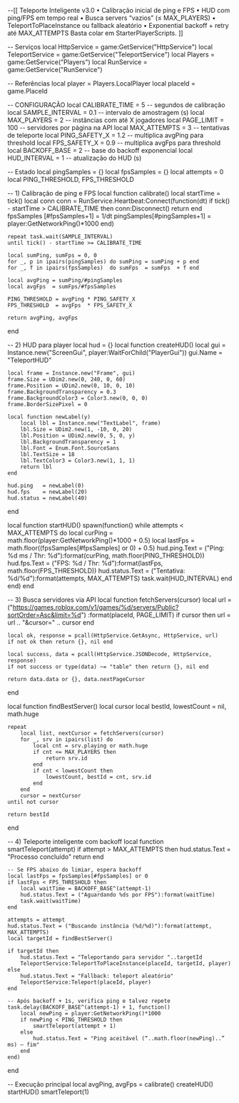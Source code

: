 --[[
  Teleporte Inteligente v3.0
  • Calibração inicial de ping e FPS
  • HUD com ping/FPS em tempo real
  • Busca servers “vazios” (≤ MAX_PLAYERS)
  • TeleportToPlaceInstance ou fallback aleatório
  • Exponential backoff + retry até MAX_ATTEMPTS
  Basta colar em StarterPlayerScripts.
]]

-- Serviços
local HttpService     = game:GetService("HttpService")
local TeleportService = game:GetService("TeleportService")
local Players         = game:GetService("Players")
local RunService      = game:GetService("RunService")

-- Referências
local player  = Players.LocalPlayer
local placeId = game.PlaceId

-- CONFIGURAÇÃO
local CALIBRATE_TIME   = 5     -- segundos de calibração
local SAMPLE_INTERVAL  = 0.1   -- intervalo de amostragem (s)
local MAX_PLAYERS      = 2     -- instâncias com até X jogadores
local PAGE_LIMIT       = 100   -- servidores por página na API
local MAX_ATTEMPTS     = 3     -- tentativas de teleporte
local PING_SAFETY_X    = 1.2   -- multiplica avgPing para threshold
local FPS_SAFETY_X     = 0.9   -- multiplica avgFps para threshold
local BACKOFF_BASE     = 2     -- base do backoff exponencial
local HUD_INTERVAL     = 1     -- atualização do HUD (s)

-- Estado
local pingSamples = {}
local fpsSamples  = {}
local attempts    = 0
local PING_THRESHOLD, FPS_THRESHOLD

-- 1) Calibração de ping e FPS
local function calibrate()
    local startTime = tick()
    local conn
    conn = RunService.Heartbeat:Connect(function(dt)
        if tick() - startTime > CALIBRATE_TIME then
            conn:Disconnect()
            return
        end
        fpsSamples  [#fpsSamples+1] = 1/dt
        pingSamples[#pingSamples+1] = player:GetNetworkPing()*1000
    end)

    repeat task.wait(SAMPLE_INTERVAL) 
    until tick() - startTime >= CALIBRATE_TIME

    local sumPing, sumFps = 0, 0
    for _, p in ipairs(pingSamples) do sumPing = sumPing + p end
    for _, f in ipairs(fpsSamples)  do sumFps  = sumFps  + f end

    local avgPing = sumPing/#pingSamples
    local avgFps  = sumFps/#fpsSamples

    PING_THRESHOLD = avgPing * PING_SAFETY_X
    FPS_THRESHOLD  = avgFps  * FPS_SAFETY_X

    return avgPing, avgFps
end

-- 2) HUD para player
local hud = {}
local function createHUD()
    local gui = Instance.new("ScreenGui", player:WaitForChild("PlayerGui"))
    gui.Name = "TeleportHUD"

    local frame = Instance.new("Frame", gui)
    frame.Size = UDim2.new(0, 240, 0, 60)
    frame.Position = UDim2.new(0, 10, 0, 10)
    frame.BackgroundTransparency = 0.3
    frame.BackgroundColor3 = Color3.new(0, 0, 0)
    frame.BorderSizePixel = 0

    local function newLabel(y)
        local lbl = Instance.new("TextLabel", frame)
        lbl.Size = UDim2.new(1, -10, 0, 20)
        lbl.Position = UDim2.new(0, 5, 0, y)
        lbl.BackgroundTransparency = 1
        lbl.Font = Enum.Font.SourceSans
        lbl.TextSize = 18
        lbl.TextColor3 = Color3.new(1, 1, 1)
        return lbl
    end

    hud.ping   = newLabel(0)
    hud.fps    = newLabel(20)
    hud.status = newLabel(40)
end

local function startHUD()
    spawn(function()
        while attempts < MAX_ATTEMPTS do
            local curPing = math.floor(player:GetNetworkPing()*1000 + 0.5)
            local lastFps = math.floor((fpsSamples[#fpsSamples] or 0) + 0.5)
            hud.ping.Text   = ("Ping: %d ms / Thr: %d"):format(curPing, math.floor(PING_THRESHOLD))
            hud.fps.Text    = ("FPS: %d / Thr: %d"):format(lastFps,  math.floor(FPS_THRESHOLD))
            hud.status.Text = ("Tentativa: %d/%d"):format(attempts, MAX_ATTEMPTS)
            task.wait(HUD_INTERVAL)
        end
    end)
end

-- 3) Busca servidores via API
local function fetchServers(cursor)
    local url = ("https://games.roblox.com/v1/games/%d/servers/Public?sortOrder=Asc&limit=%d")
        :format(placeId, PAGE_LIMIT)
    if cursor then url = url .. "&cursor=" .. cursor end

    local ok, response = pcall(HttpService.GetAsync, HttpService, url)
    if not ok then return {}, nil end

    local success, data = pcall(HttpService.JSONDecode, HttpService, response)
    if not success or type(data) ~= "table" then return {}, nil end

    return data.data or {}, data.nextPageCursor
end

local function findBestServer()
    local cursor
    local bestId, lowestCount = nil, math.huge

    repeat
        local list, nextCursor = fetchServers(cursor)
        for _, srv in ipairs(list) do
            local cnt = srv.playing or math.huge
            if cnt <= MAX_PLAYERS then
                return srv.id
            end
            if cnt < lowestCount then
                lowestCount, bestId = cnt, srv.id
            end
        end
        cursor = nextCursor
    until not cursor

    return bestId
end

-- 4) Teleporte inteligente com backoff
local function smartTeleport(attempt)
    if attempt > MAX_ATTEMPTS then
        hud.status.Text = "Processo concluído"
        return
    end

    -- Se FPS abaixo do limiar, espera backoff
    local lastFps = fpsSamples[#fpsSamples] or 0
    if lastFps < FPS_THRESHOLD then
        local waitTime = BACKOFF_BASE^(attempt-1)
        hud.status.Text = ("Aguardando %ds por FPS"):format(waitTime)
        task.wait(waitTime)
    end

    attempts = attempt
    hud.status.Text = ("Buscando instância (%d/%d)"):format(attempt, MAX_ATTEMPTS)
    local targetId = findBestServer()

    if targetId then
        hud.status.Text = "Teleportando para servidor "..targetId
        TeleportService:TeleportToPlaceInstance(placeId, targetId, player)
    else
        hud.status.Text = "Fallback: teleport aleatório"
        TeleportService:Teleport(placeId, player)
    end

    -- Após backoff + 1s, verifica ping e talvez repete
    task.delay(BACKOFF_BASE^(attempt-1) + 1, function()
        local newPing = player:GetNetworkPing()*1000
        if newPing < PING_THRESHOLD then
            smartTeleport(attempt + 1)
        else
            hud.status.Text = "Ping aceitável (“..math.floor(newPing)..” ms) — fim"
        end
    end)
end

-- Execução principal
local avgPing, avgFps = calibrate()
createHUD()
startHUD()
smartTeleport(1)
